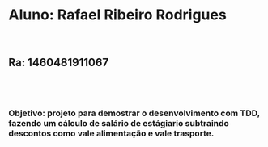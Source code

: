 <h1>Aluno: Rafael Ribeiro Rodrigues</h1><br>
<h2>Ra: 1460481911067<h2><br>
<h3>Objetivo: projeto para demostrar o desenvolvimento com TDD, fazendo um cálculo de salário de estágiario subtraindo descontos como vale alimentação e vale trasporte.</h3>
